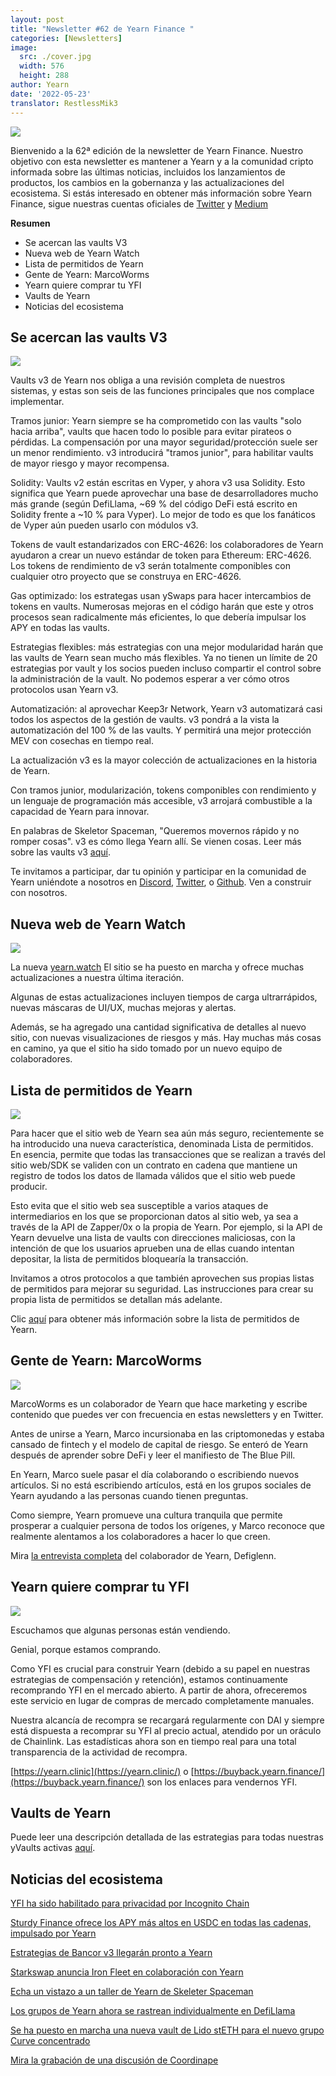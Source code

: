 ```yaml
---
layout: post
title: "Newsletter #62 de Yearn Finance "
categories: [Newsletters]
image:
  src: ./cover.jpg
  width: 576
  height: 288
author: Yearn
date: '2022-05-23'
translator: RestlessMik3
---
```


![](./image1.jpg?w=900&h=453)

Bienvenido a la 62ª edición de la newsletter de Yearn Finance. Nuestro objetivo con esta newsletter es mantener a Yearn y a la comunidad cripto informada sobre las últimas noticias, incluidos los lanzamientos de productos, los cambios en la gobernanza y las actualizaciones del ecosistema. Si estás interesado en obtener más información sobre Yearn Finance, sigue nuestras cuentas oficiales de [Twitter](https://twitter.com/iearnfinance) y [Medium](https://medium.com/iearn)

**Resumen**

- Se acercan las vaults V3
- Nueva web de Yearn Watch 
- Lista de permitidos de Yearn
- Gente de Yearn: MarcoWorms
- Yearn quiere comprar tu YFI
- Vaults de Yearn
- Noticias del ecosistema

## Se acercan las vaults V3

![](./image2.jpg?w=900&h=429)

Vaults v3 de Yearn nos obliga a una revisión completa de nuestros sistemas, y estas son seis de las funciones principales que nos complace implementar.

Tramos junior: Yearn siempre se ha comprometido con las vaults "solo hacia arriba", vaults que hacen todo lo posible para evitar pirateos o pérdidas. La compensación por una mayor seguridad/protección suele ser un menor rendimiento. v3 introducirá "tramos junior", para habilitar vaults de mayor riesgo y mayor recompensa.

Solidity: Vaults v2 están escritas en Vyper, y ahora v3 usa Solidity. Esto significa que Yearn puede aprovechar una base de desarrolladores mucho más grande (según DefiLlama, ~69 % del código DeFi está escrito en Solidity frente a ~10 % para Vyper). Lo mejor de todo es que los fanáticos de Vyper aún pueden usarlo con módulos v3.

Tokens de vault estandarizados con ERC-4626: los colaboradores de Yearn ayudaron a crear un nuevo estándar de token para Ethereum: ERC-4626. Los tokens de rendimiento de v3 serán totalmente componibles con cualquier otro proyecto que se construya en ERC-4626.

Gas optimizado: los estrategas usan ySwaps para hacer intercambios de tokens en vaults. Numerosas mejoras en el código harán que este y otros procesos sean radicalmente más eficientes, lo que debería impulsar los APY en todas las vaults.

Estrategias flexibles: más estrategias con una mejor modularidad harán que las vaults de Yearn sean mucho más flexibles. Ya no tienen un límite de 20 estrategias por vault y los socios pueden incluso compartir el control sobre la administración de la vault. No podemos esperar a ver cómo otros protocolos usan Yearn v3.

Automatización: al aprovechar Keep3r Network, Yearn v3 automatizará casi todos los aspectos de la gestión de vaults. v3 pondrá a la vista la automatización del 100 % de las vaults. Y permitirá una mejor protección MEV con cosechas en tiempo real.

La actualización v3 es la mayor colección de actualizaciones en la historia de Yearn.

Con tramos junior, modularización, tokens componibles con rendimiento y un lenguaje de programación más accesible, v3 arrojará combustible a la capacidad de Yearn para innovar.

En palabras de Skeletor Spaceman, "Queremos movernos rápido y no romper cosas". v3 es cómo llega Yearn allí. Se vienen cosas.
Leer más sobre las vaults v3 [aquí](https://medium.com/iearn/yearn-vaults-v3-36ce7c468ca0).

Te invitamos a participar, dar tu opinión y participar en la comunidad de Yearn uniéndote a nosotros en [Discord](https://discord.gg/8rF374XkXy), [Twitter](http://twitter.com/iearnfinance), o [Github](http://github.com/yearn). Ven a construir con nosotros.

## Nueva web de Yearn Watch

![](./image3.jpg?w=900&h=705)

La nueva [yearn.watch](https://yearn.watch/) El sitio se ha puesto en marcha y ofrece muchas actualizaciones a nuestra última iteración.

Algunas de estas actualizaciones incluyen tiempos de carga ultrarrápidos, nuevas máscaras de UI/UX, muchas mejoras y alertas.

Además, se ha agregado una cantidad significativa de detalles al nuevo sitio, con nuevas visualizaciones de riesgos y más. Hay muchas más cosas en camino, ya que el sitio ha sido tomado por un nuevo equipo de colaboradores.

## Lista de permitidos de Yearn

![](./image4.jpg?w=900&h=429)

Para hacer que el sitio web de Yearn sea aún más seguro, recientemente se ha introducido una nueva característica, denominada Lista de permitidos. En esencia, permite que todas las transacciones que se realizan a través del sitio web/SDK se validen con un contrato en cadena que mantiene un registro de todos los datos de llamada válidos que el sitio web puede producir.

Esto evita que el sitio web sea susceptible a varios ataques de intermediarios en los que se proporcionan datos al sitio web, ya sea a través de la API de Zapper/0x o la propia de Yearn. Por ejemplo, si la API de Yearn devuelve una lista de vaults con direcciones maliciosas, con la intención de que los usuarios aprueben una de ellas cuando intentan depositar, la lista de permitidos bloquearía la transacción.

Invitamos a otros protocolos a que también aprovechen sus propias listas de permitidos para mejorar su seguridad. Las instrucciones para crear su propia lista de permitidos se detallan más adelante.

Clic [aquí](https://medium.com/iearn/yearn-allowlist-71757d4e3cf4) para obtener más información sobre la lista de permitidos de Yearn.

## Gente de Yearn: MarcoWorms

![](./image5.jpg?w=380&h=380)

MarcoWorms es un colaborador de Yearn que hace marketing y escribe contenido que puedes ver con frecuencia en estas newsletters y en Twitter.

Antes de unirse a Yearn, Marco incursionaba en las criptomonedas y estaba cansado de fintech y el modelo de capital de riesgo. Se enteró de Yearn después de aprender sobre DeFi y leer el manifiesto de The Blue Pill.

En Yearn, Marco suele pasar el día colaborando o escribiendo nuevos artículos. Si no está escribiendo artículos, está en los grupos sociales de Yearn ayudando a las personas cuando tienen preguntas.

Como siempre, Yearn promueve una cultura tranquila que permite prosperar a cualquier persona de todos los orígenes, y Marco reconoce que realmente alentamos a los colaboradores a hacer lo que creen.

Mira [la entrevista completa](https://medium.com/iearn/people-of-yearn-marco-worms-c9bb139d278e) del colaborador de Yearn, Defiglenn.

## Yearn quiere comprar tu YFI

![](./image6.jpg?w=900&h=450)

Escuchamos que algunas personas están vendiendo.

Genial, porque estamos comprando.

Como YFI es crucial para construir Yearn (debido a su papel en nuestras estrategias de compensación y retención), estamos continuamente recomprando YFI en el mercado abierto. A partir de ahora, ofreceremos este servicio en lugar de compras de mercado completamente manuales.

Nuestra alcancía de recompra se recargará regularmente con DAI y siempre está dispuesta a recomprar su YFI al precio actual, atendido por un oráculo de Chainlink. Las estadísticas ahora son en tiempo real para una total transparencia de la actividad de recompra.

[https://yearn.clinic](https://yearn.clinic/) o [https://buyback.yearn.finance/](https://buyback.yearn.finance/) son los enlaces para vendernos YFI.

## Vaults de Yearn

Puede leer una descripción detallada de las estrategias para todas nuestras yVaults activas [aquí](https://medium.com/yearn-state-of-the-vaults/the-vaults-at-yearn-9237905ffed3).

## Noticias del ecosistema

[YFI ha sido habilitado para privacidad por Incognito Chain](https://twitter.com/IncognitoChain/status/1527045614273544200)

[Sturdy Finance ofrece los APY más altos en USDC en todas las cadenas, impulsado por Yearn](https://twitter.com/pgpsam/status/1526301386173992961)

[Estrategias de Bancor v3 llegarán pronto a Yearn](https://twitter.com/iearnfinance/status/1524417579539779585?s=20&t=cFsaa8mpS97O9Gvbhjm0iQ)

[Starkswap anuncia Iron Fleet en colaboración con Yearn](https://twitter.com/starkswap/status/1523695464180510721?s=20&t=0eYE4R6Ip9eG2SmowIrFYw)

[Echa un vistazo a un taller de Yearn de Skeleter Spaceman](https://twitter.com/iearnfinance/status/1524491263344533506?s=20&t=0eYE4R6Ip9eG2SmowIrFYw)

[Los grupos de Yearn ahora se rastrean individualmente en DefiLlama](https://twitter.com/DefiLlama/status/1524968130967216146?s=20&t=0eYE4R6Ip9eG2SmowIrFYw)

[Se ha puesto en marcha una nueva vault de Lido stETH para el nuevo grupo Curve concentrado](https://twitter.com/iearnfinance/status/1524913700334731264?s=20&t=0eYE4R6Ip9eG2SmowIrFYw)

[Mira la grabación de una discusión de Coordinape](https://twitter.com/YFI_interns/status/1525159821321830403)
